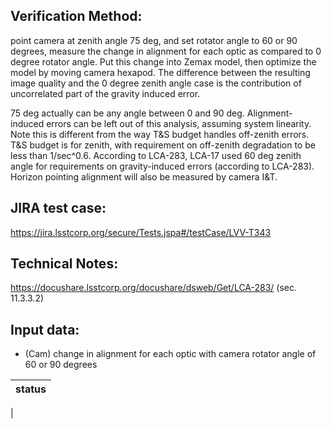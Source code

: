 Verification Method:
---

point camera at zenith angle 75 deg, and set rotator angle to 60 or 90
degrees, measure the change in alignment for each optic as compared to
0 degree rotator angle. Put this change into Zemax model, then
optimize the model by moving camera hexapod. The difference between
the resulting image quality and the 0 degree zenith angle case is the contribution of uncorrelated part of the gravity induced error.

75 deg actually can be any angle between 0 and 90 deg. Alignment-induced errors can be left out of this analysis, assuming system linearity.
Note this is different from the way T&S budget handles off-zenith errors. T&S budget is for zenith, with requirement on off-zenith degradation to be less than 1/sec^0.6. According to LCA-283, LCA-17 used 60 deg zenith angle for requirements on gravity-induced errors (according to LCA-283).
Horizon pointing alignment will also be measured by camera I&T.

JIRA test case:
---
https://jira.lsstcorp.org/secure/Tests.jspa#/testCase/LVV-T343

Technical Notes:
---
https://docushare.lsstcorp.org/docushare/dsweb/Get/LCA-283/ (sec. 11.3.3.2)

Input data:
---
* (Cam) change in alignment for each optic with camera rotator angle
of 60 or 90 degrees

status |
-|
|



